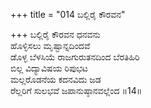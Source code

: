 +++
title = "014 ಬಲ್ಲಿರೈ ಕೌರವನ"

+++
ಬಲ್ಲಿರೈ ಕೌರವನ ಧನವನು  
ಹೊಳ್ಳಿಸಲು ಮೃಷ್ಟಾನ್ನದಿಂದವೆ  
ಡೊಳ್ಳ ಬೆಳಸಿಯೆ ರಾಜಗುರುತನದಿಂದ ಬೆರತಿಹಿರಿ  
ಬಿಲ್ಲ ವಿದ್ಯಾವಿಷಯ ರಿಪುಭಟ  
ಮಲ್ಲರೊಡನೆಯ ಕದನವಿದು ಜಡ  
ರೆಲ್ಲರಿಗೆ ಸುಲಭವೆ ಜಪಾನುಷ್ಠಾನವಲ್ಲೆಂದ      ॥14॥